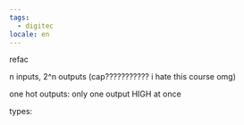 ```yaml
---
tags:
  - digitec
locale: en
---
```


refac

n inputs, 2^n outputs (cap??????????? i hate this course omg)

one hot outputs: only one output HIGH at once

types:

